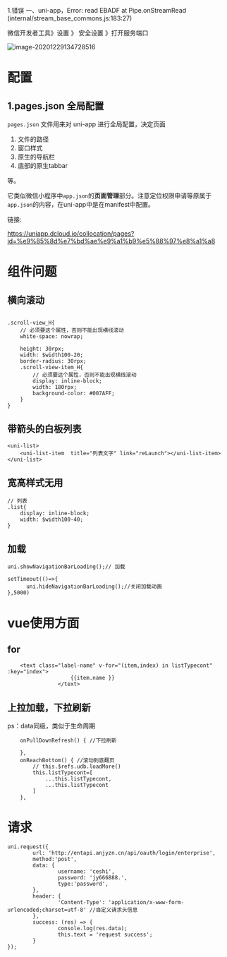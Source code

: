1.错误 一、uni-app，Error: read EBADF at Pipe.onStreamRead (internal/stream_base_commons.js:183:27)

微信开发者工具》设置 》 安全设置 》打开服务端口

![image-20201229134728516](C:\Users\Administrator\AppData\Roaming\Typora\typora-user-images\image-20201229134728516.png)

# 配置

## 1.pages.json 全局配置

`pages.json` 文件用来对 uni-app 进行全局配置，决定页面 

1. 文件的路径
2. 窗口样式
3. 原生的导航栏
4. 底部的原生tabbar

等。

它类似微信小程序中`app.json`的**页面管理**部分。注意定位权限申请等原属于`app.json`的内容，在uni-app中是在manifest中配置。

链接:

https://uniapp.dcloud.io/collocation/pages?id=%e9%85%8d%e7%bd%ae%e9%a1%b9%e5%88%97%e8%a1%a8

# 组件问题

## 横向滚动

```

.scroll-view_H{
    // 必须要这个属性，否则不能出现横线滚动
    white-space: nowrap; 
    
    height: 30rpx;
    width: $width100-20;
    border-radius: 30rpx;
    .scroll-view-item_H{
    	// 必须要这个属性，否则不能出现横线滚动
        display: inline-block; 
        width: 180rpx;
        background-color: #007AFF;
    }
}
```

## 带箭头的白板列表

```
<uni-list>
	<uni-list-item  title="列表文字" link="reLaunch"></uni-list-item>
</uni-list>
```

## 宽高样式无用

```
// 列表
.list{
    display: inline-block;
    width: $width100-40;
}
```

## 加载

	uni.showNavigationBarLoading();// 加载
			
	setTimeout(()=>{
	      uni.hideNavigationBarLoading();//关闭加载动画
	},5000)
# vue使用方面

## for

```
	<text class="label-name" v-for="(item,index) in listTypecont" :key="index">
					{{item.name }}
				</text>		
```

## 上拉加载，下拉刷新

ps：data同级，类似于生命周期

```
 	onPullDownRefresh() { //下拉刷新
     
    },
    onReachBottom() { //滚动到底翻页
        // this.$refs.udb.loadMore()
        this.listTypecont=[
            ...this.listTypecont,
            ...this.listTypecont
        ]
    },
```



# 请求

```
uni.request({
		url: 'http://entapi.anjyzn.cn/api/oauth/login/enterprise',
		method:'post',
		data: {
				username: 'ceshi',
				password: 'jy666888.',
				type:'password',
		},
		header: {
				'Content-Type': 'application/x-www-form-urlencoded;charset=utf-8' //自定义请求头信息
		},
		success: (res) => {
				console.log(res.data);
				this.text = 'request success';
		}
});

```

